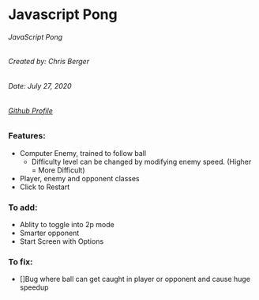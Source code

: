 # Javascript Pong

###### JavaScript Pong
###### Created by: Chris Berger
###### Date: July 27, 2020
###### [Github Profile](https://github.com/cberger4/)

### Features:

* Computer Enemy, trained to follow ball
  * Difficulty level can be changed by modifying enemy speed. (Higher = More Difficult)
* Player, enemy and opponent classes
* Click to Restart

### To add:
* Ablity to toggle into 2p mode
* Smarter opponent
* Start Screen with Options

### To fix:
* []Bug where ball can get caught in player or opponent and cause huge speedup
